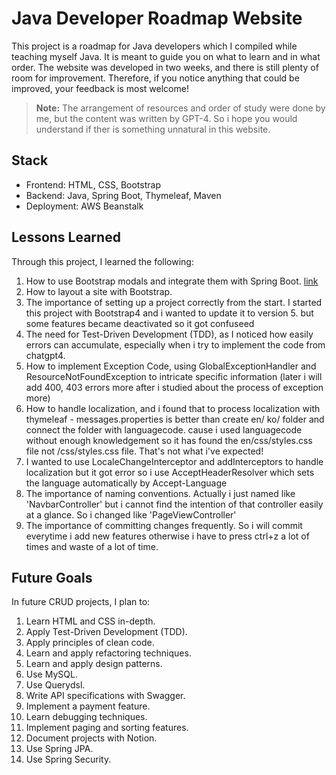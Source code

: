# Java Developer Roadmap Website

This project is a roadmap for Java developers which I compiled while teaching myself Java. It is meant to guide you on what to learn and in what order. The website was developed in two weeks, and there is still plenty of room for improvement. Therefore, if you notice anything that could be improved, your feedback is most welcome!

> **Note:** The arrangement of resources and order of study were done by me, but the content was written by GPT-4. So i hope you would understand if ther is something unnatural in this website.
## Stack

- Frontend: HTML, CSS, Bootstrap
- Backend: Java, Spring Boot, Thymeleaf, Maven
- Deployment: AWS Beanstalk

## Lessons Learned

Through this project, I learned the following:

1. How to use Bootstrap modals and integrate them with Spring Boot. [link](https://medium.com/@kjavaman12/how-to-apply-bootstrap-modal-in-thymeleaf-439a37ac1b9d)
2. How to layout a site with Bootstrap.
3. The importance of setting up a project correctly from the start. I started this project with Bootstrap4 and i wanted to update it to version 5. but some features became deactivated so it got confuseed
4. The need for Test-Driven Development (TDD), as I noticed how easily errors can accumulate, especially when i try to implement the code from chatgpt4.
5. How to implement Exception Code, using GlobalExceptionHandler and ResourceNotFoundException to intricate specific information (later i will add 400, 403 errors more after i studied about the process of exception more)
6. How to handle localization, and i found that to process localization with thymeleaf - messages.properties is better than create en/ ko/ folder and connect the folder with languagecode. cause i used languagecode without enough knowledgement so it has found the en/css/styles.css file not /css/styles.css file. That's not what i've expected!  
7. I wanted to use LocaleChangeInterceptor and addInterceptors to handle localization but it got error so i use AcceptHeaderResolver which sets the language automatically by Accept-Language
8. The importance of naming conventions. Actually i just named like 'NavbarController' but i cannot find the intention of that controller easily at a glance. So i changed like 'PageViewController'
9. The importance of committing changes frequently. So i will commit everytime i add new features otherwise i have to press ctrl+z a lot of times and waste of a lot of time.

## Future Goals

In future CRUD projects, I plan to:

1. Learn HTML and CSS in-depth.
2. Apply Test-Driven Development (TDD).
3. Apply principles of clean code.
4. Learn and apply refactoring techniques.
5. Learn and apply design patterns.
6. Use MySQL.
7. Use Querydsl.
8. Write API specifications with Swagger.
9. Implement a payment feature.
10. Learn debugging techniques.
11. Implement paging and sorting features.
12. Document projects with Notion.
13. Use Spring JPA.
14. Use Spring Security.

